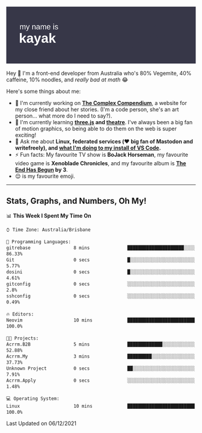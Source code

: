 ![](./mynameis_kayak.png)

Hey 👋 I'm a front-end developer from Australia who's 80% Vegemite, 40% caffeine, 10% noodles, and _really bad at math_ 😂

Here's some things about me:

- 🔭 I'm currently working on **[The Complex Compendium](https://github.com/k4y4k/bookish-fiesta)**, a website for my close friend about her stories. (I'm a code person, she's an art person... what more do I need to say?).
- 🌱 I'm currently learning **[three.js]() and [theatre]()**. I've always been a big fan of motion graphics, so being able to do them on the web is super exciting!
- 💬 Ask me about **Linux, federated services (❤️ big fan of Mastodon and writefreely), and [what I'm doing to my install of VS Code](https://twitter.com/mynameis_kayak/status/1390575740349865986?s=20).**
- ⚡ Fun facts: My favourite TV show is **BoJack Horseman**, my favourite video game is **Xenoblade Chronicles**, and my favourite album is **[The End Has Begun](https://www.youtube.com/watch?v=1xJjRUeKWC0) by 3**.
- 😌 is my favourite emoji.

---

## Stats, Graphs, and Numbers, Oh My!

<!--START_SECTION:waka-->
📊 **This Week I Spent My Time On** 

```text
⌚︎ Time Zone: Australia/Brisbane

💬 Programming Languages: 
gitrebase                8 mins              █████████████████████░░░░   86.33% 
Git                      0 secs              █░░░░░░░░░░░░░░░░░░░░░░░░   5.77% 
dosini                   0 secs              █░░░░░░░░░░░░░░░░░░░░░░░░   4.61% 
gitconfig                0 secs              ░░░░░░░░░░░░░░░░░░░░░░░░░   2.8% 
sshconfig                0 secs              ░░░░░░░░░░░░░░░░░░░░░░░░░   0.49%

🔥 Editors: 
Neovim                   10 mins             █████████████████████████   100.0%

🐱‍💻 Projects: 
Acrrm.B2B                5 mins              █████████████░░░░░░░░░░░░   52.88% 
Acrrm.My                 3 mins              █████████░░░░░░░░░░░░░░░░   37.73% 
Unknown Project          0 secs              ██░░░░░░░░░░░░░░░░░░░░░░░   7.91% 
Acrrm.Apply              0 secs              ░░░░░░░░░░░░░░░░░░░░░░░░░   1.48%

💻 Operating System: 
Linux                    10 mins             █████████████████████████   100.0%

```


 Last Updated on 06/12/2021
<!--END_SECTION:waka-->
